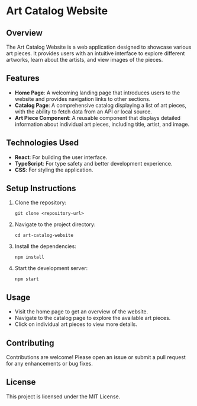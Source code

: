 # Art Catalog Website

## Overview
The Art Catalog Website is a web application designed to showcase various art pieces. It provides users with an intuitive interface to explore different artworks, learn about the artists, and view images of the pieces.

## Features
- **Home Page**: A welcoming landing page that introduces users to the website and provides navigation links to other sections.
- **Catalog Page**: A comprehensive catalog displaying a list of art pieces, with the ability to fetch data from an API or local source.
- **Art Piece Component**: A reusable component that displays detailed information about individual art pieces, including title, artist, and image.

## Technologies Used
- **React**: For building the user interface.
- **TypeScript**: For type safety and better development experience.
- **CSS**: For styling the application.

## Setup Instructions
1. Clone the repository:
   ```
   git clone <repository-url>
   ```
2. Navigate to the project directory:
   ```
   cd art-catalog-website
   ```
3. Install the dependencies:
   ```
   npm install
   ```
4. Start the development server:
   ```
   npm start
   ```

## Usage
- Visit the home page to get an overview of the website.
- Navigate to the catalog page to explore the available art pieces.
- Click on individual art pieces to view more details.

## Contributing
Contributions are welcome! Please open an issue or submit a pull request for any enhancements or bug fixes.

## License
This project is licensed under the MIT License.